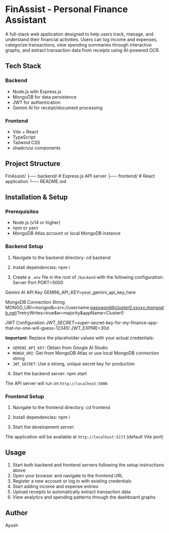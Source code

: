# FinAssist - Personal Finance Assistant

A full-stack web application designed to help users track, manage, and understand their financial activities. Users can log income and expenses, categorize transactions, view spending summaries through interactive graphs, and extract transaction data from receipts using AI-powered OCR.

## Tech Stack

### Backend
- Node.js with Express.js
- MongoDB for data persistence
- JWT for authentication
- Gemini AI for receipt/document processing

### Frontend
- Vite + React
- TypeScript
- Tailwind CSS
- shadcn/ui components

## Project Structure
FinAssist/
├── backend/ # Express.js API server
├── frontend/ # React application
└── README.md

## Installation & Setup

### Prerequisites
- Node.js (v14 or higher)
- npm or yarn
- MongoDB Atlas account or local MongoDB instance

### Backend Setup

1. Navigate to the backend directory:
cd backend

2. Install dependencies:
npm i

3. Create a `.env` file in the root of `/backend` with the following configuration:
Server Port
PORT=5000

Gemini AI API Key
GEMINI_API_KEY=your_gemini_api_key_here

MongoDB Connection String
MONGO_URI=mongodb+srv://username:password@cluster0.xxxxx.mongodb.net/?retryWrites=true&w=majority&appName=Cluster0

JWT Configuration
JWT_SECRET=super-secret-key-for-my-finance-app-that-no-one-will-guess-12345!
JWT_EXPIRE=30d

**Important**: Replace the placeholder values with your actual credentials:
- `GEMINI_API_KEY`: Obtain from Google AI Studio
- `MONGO_URI`: Get from MongoDB Atlas or use local MongoDB connection string
- `JWT_SECRET`: Use a strong, unique secret key for production

4. Start the backend server:
npm start


The API server will run on `http://localhost:5000`

### Frontend Setup

1. Navigate to the frontend directory:
cd frontend

2. Install dependencies:
npm i

3. Start the development server:

The application will be available at `http://localhost:5173` (default Vite port)

## Usage

1. Start both backend and frontend servers following the setup instructions above
2. Open your browser and navigate to the frontend URL
3. Register a new account or log in with existing credentials
4. Start adding income and expense entries
5. Upload receipts to automatically extract transaction data
6. View analytics and spending patterns through the dashboard graphs

## Author

Ayush
